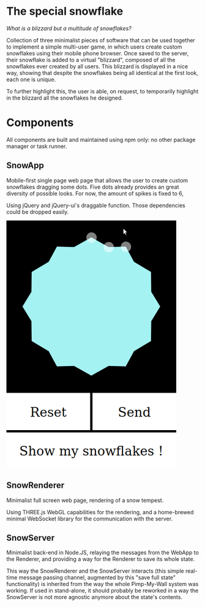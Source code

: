 # The special snowflake

_What is a blizzard but a multitude of snowflakes?_

Collection of three minimalist pieces of software that can be used together to implement a simple multi-user game, in which users create custom snowflakes using their mobile phone browser. Once saved to the server, their snowflake is added to a virtual "blizzard", composed of all the snowflakes ever created by all users. This blizzard is displayed in a nice way, showing that despite the snowflakes being all identical at the first look, each one is unique.

To further highlight this, the user is able, on request, to temporarily highlight in the blizzard all the snowflakes he designed.

# Components
All components are built and maintained using npm only: no other package manager or task runner. 

## SnowApp
Mobile-first single page web page that allows the user to create custom snowflakes dragging some dots. Five dots already provides an great diversity of possible looks. For now, the amount of spikes is fixed to 6,

Using jQuery and jQuery-ui's draggable function. Those dependencies could be dropped easily.

![Usage example](SnowApp/doc/SnowApp-1.gif)

## SnowRenderer
Minimalist full screen web page, rendering of a snow tempest.

Using THREE.js WebGL capabilities for the rendering, and a home-brewed minimal WebSocket library for the communication with the server. 

## SnowServer
Minimalist back-end in Node.JS, relaying the messages from the WebApp to the Renderer, and providing a way for the Renderer to save its whole state. 

This way the SnowRenderer and the SnowServer interacts (this simple real-time message passing channel, augmented by this "save full state" functionality) is inherited from the way the whole Pimp-My-Wall system was working. If used in stand-alone, it should probably be reworked in a way the SnowServer is not more agnostic anymore about the state's contents. 
